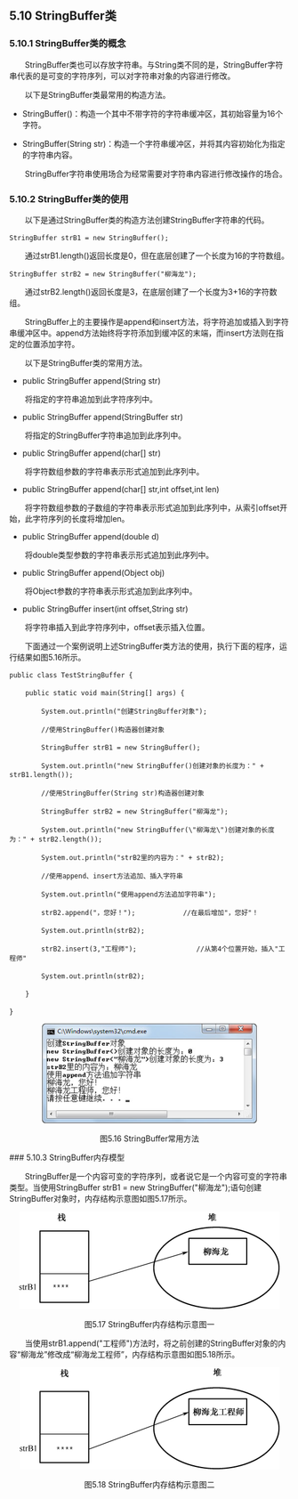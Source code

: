 ## 5.10  StringBuffer类

### 5.10.1  StringBuffer类的概念  

&emsp;&emsp;StringBuffer类也可以存放字符串。与String类不同的是，StringBuffer字符串代表的是可变的字符序列，可以对字符串对象的内容进行修改。 

&emsp;&emsp;以下是StringBuffer类最常用的构造方法。

- StringBuffer()：构造一个其中不带字符的字符串缓冲区，其初始容量为16个字符。

- StringBuffer(String str)：构造一个字符串缓冲区，并将其内容初始化为指定的字符串内容。

&emsp;&emsp;StringBuffer字符串使用场合为经常需要对字符串内容进行修改操作的场合。

### 5.10.2  StringBuffer类的使用  

&emsp;&emsp;以下是通过StringBuffer类的构造方法创建StringBuffer字符串的代码。
```
StringBuffer strB1 = new StringBuffer();
```


&emsp;&emsp;通过strB1.length()返回长度是0，但在底层创建了一个长度为16的字符数组。


```
StringBuffer strB2 = new StringBuffer("柳海龙");
```


&emsp;&emsp;通过strB2.length()返回长度是3，在底层创建了一个长度为3+16的字符数组。

&emsp;&emsp;StringBuffer上的主要操作是append和insert方法，将字符追加或插入到字符串缓冲区中。append方法始终将字符添加到缓冲区的末端，而insert方法则在指定的位置添加字符。

&emsp;&emsp;以下是StringBuffer类的常用方法。

- public StringBuffer append(String str)

&emsp;&emsp;将指定的字符串追加到此字符序列中。

- public StringBuffer append(StringBuffer str)

&emsp;&emsp;将指定的StringBuffer字符串追加到此序列中。

- public StringBuffer append(char[] str)

&emsp;&emsp;将字符数组参数的字符串表示形式追加到此序列中。

- public StringBuffer append(char[] str,int offset,int len)

&emsp;&emsp;将字符数组参数的子数组的字符串表示形式追加到此序列中，从索引offset开始，此字符序列的长度将增加len。

- public StringBuffer append(double d)

&emsp;&emsp;将double类型参数的字符串表示形式追加到此序列中。

- public StringBuffer append(Object obj)

&emsp;&emsp;将Object参数的字符串表示形式追加到此序列中。

- public StringBuffer insert(int offset,String str)

&emsp;&emsp;将字符串插入到此字符序列中，offset表示插入位置。

&emsp;&emsp;下面通过一个案例说明上述StringBuffer类方法的使用，执行下面的程序，运行结果如图5.16所示。


```
public class TestStringBuffer {

    public static void main(String[] args) {            

        System.out.println("创建StringBuffer对象");

        //使用StringBuffer()构造器创建对象

        StringBuffer strB1 = new StringBuffer();

        System.out.println("new StringBuffer()创建对象的长度为：" + strB1.length());

        //使用StringBuffer(String str)构造器创建对象

        StringBuffer strB2 = new StringBuffer("柳海龙");            

        System.out.println("new StringBuffer(\"柳海龙\")创建对象的长度为：" + strB2.length());

        System.out.println("strB2里的内容为：" + strB2);

        //使用append、insert方法追加、插入字符串

        System.out.println("使用append方法追加字符串");

        strB2.append("，您好！");            //在最后增加"，您好"！

        System.out.println(strB2);

        strB2.insert(3,"工程师");               //从第4个位置开始，插入"工程师"

        System.out.println(strB2);

    }

}
```

<p align="center"><img  src="../../img/d5z/tu5.16.png"/></p>
<p align="center"> 图5.16  StringBuffer常用方法</p>  
### 5.10.3  StringBuffer内存模型  

&emsp;&emsp;StringBuffer是一个内容可变的字符序列，或者说它是一个内容可变的字符串类型。当使用StringBuffer strB1 = new StringBuffer("柳海龙");语句创建StringBuffer对象时，内存结构示意图如图5.17所示。

<p align="center"><img  src="../../img/d5z/tu5.17.png"/></p>
<p align="center">图5.17  StringBuffer内存结构示意图一</p>  


&emsp;&emsp;当使用strB1.append("工程师")方法时，将之前创建的StringBuffer对象的内容“柳海龙”修改成“柳海龙工程师”，内存结构示意图如图5.18所示。

<p align="center"><img  src="../../img/d5z/tu5.18.png"/></p>
<p align="center"> 图5.18  StringBuffer内存结构示意图二 </p>  




